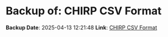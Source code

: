 # Backup of: CHIRP CSV Format

**Backup Date**: 2025-04-13 12:21:48
**Link**: [CHIRP CSV Format](https://przemienniki.eu/eksport-danych/chirp/?band=70cm,2m&status=working,testing)

